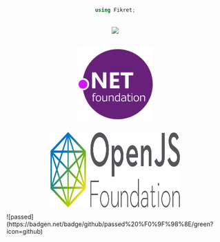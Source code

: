 <div align="center">

```cs
using Fikret;
```
</div>
<br>
<div align="center">
<img src="https://github-readme-stats.vercel.app/api?username=fikret0"></img></div>
<br>
<div align="center">
<img src="dotnet.svg" height="175" width="175" style="margin: 10px">
<img src="openjs.svg" height="175" width="300" style="margin: 10px">
</div>
![passed](https://badgen.net/badge/github/passed%20%F0%9F%98%8E/green?icon=github)
